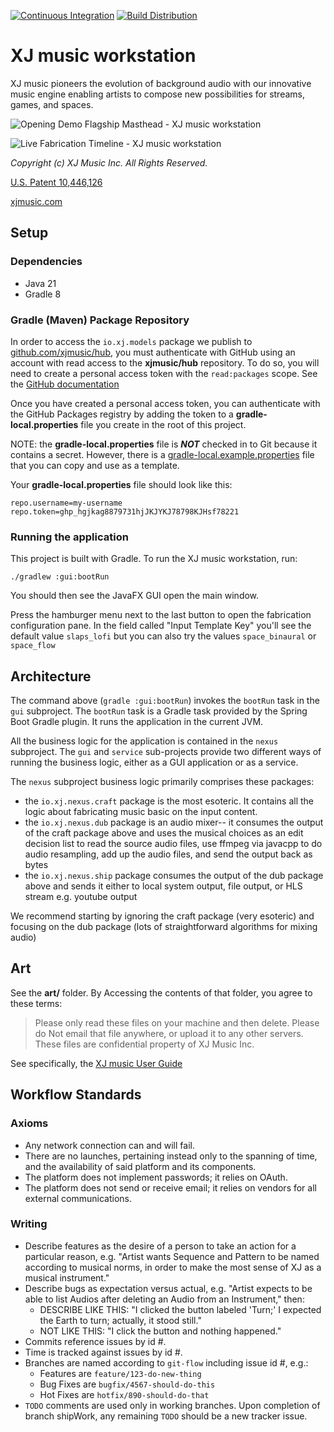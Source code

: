 [![Continuous Integration](https://github.com/xjmusic/workstation/actions/workflows/main_ci.yml/badge.svg)](https://github.com/xjmusic/workstation/actions/workflows/main_ci.yml)
[![Build Distribution](https://github.com/xjmusic/workstation/actions/workflows/tag_dist.yml/badge.svg)](https://github.com/xjmusic/workstation/actions/workflows/tag_dist.yml)

# XJ music workstation

XJ music pioneers the evolution of background audio with our innovative music engine enabling artists to compose new
possibilities for streams, games, and spaces.

![Opening Demo Flagship Masthead - XJ music workstation](art/xjmusic-workstation-screenshot-demo.png)

![Live Fabrication Timeline - XJ music workstation](art/xjmusic-workstation-screenshot-fabrication.png)

*Copyright (c) XJ Music Inc. All Rights Reserved.*

[U.S. Patent 10,446,126](https://patents.google.com/patent/US10446126B1/)

[xjmusic.com](https://xjmusic.com)

## Setup

### Dependencies

* Java 21
* Gradle 8

### Gradle (Maven) Package Repository

In order to access the `io.xj.models` package we publish
to [github.com/xjmusic/hub](https://github.com/xjmusic/hub/packages/1917815), you must authenticate with GitHub using an
account with read access to the **xjmusic/hub** repository. To do so, you
will need to create a personal access token with the `read:packages` scope. See
the [GitHub documentation](https://docs.github.com/en/packages/working-with-a-github-packages-registry/working-with-the-gradle-registry#authenticating-to-github-packages)

Once you have created a personal access token, you can authenticate with the GitHub Packages registry by adding the
token to a **gradle-local.properties** file you create in the root of this project.

NOTE: the **gradle-local.properties** file is ***NOT*** checked in to Git because it contains a secret. However, there is a [gradle-local.example.properties](gradle-local.example.properties) file that you can copy and use as a template.

Your **gradle-local.properties** file should look like this:

```properties
repo.username=my-username
repo.token=ghp_hgjkag8879731hjJKJYKJ78798KJHsf78221
```

### Running the application

This project is built with Gradle. To run the XJ music workstation, run:

```shell
./gradlew :gui:bootRun
```

You should then see the JavaFX GUI open the main window.

Press the hamburger menu next to the last button to open the fabrication configuration pane. In the field called "Input Template Key" you'll see the default value `slaps_lofi` but you can also try the
values `space_binaural` or `space_flow`

## Architecture

The command above (`gradle :gui:bootRun`) invokes the `bootRun` task in the `gui` subproject. The `bootRun` task is a
Gradle task provided by the Spring Boot Gradle plugin. It runs the application in the current JVM.

All the business logic for the application is contained in the `nexus` subproject. The `gui` and `service` sub-projects
provide two different ways of running the business logic, either as a GUI application or as a service.

The `nexus` subproject business logic primarily comprises these packages:

* the `io.xj.nexus.craft` package is the most esoteric. It contains all the logic about fabricating music basic on the
  input content.
* the `io.xj.nexus.dub` package is an audio mixer-- it consumes the output of the craft package above and uses the
  musical choices as an edit decision list to read the source audio files, use ffmpeg via javacpp to do audio
  resampling, add up the audio files, and send the output back as bytes
* the `io.xj.nexus.ship` package consumes the output of the dub package above and sends it either to local system
  output, file output, or HLS stream e.g. youtube output

We recommend starting by ignoring the craft package (very esoteric) and focusing on the dub package (lots of
straightforward algorithms for mixing audio)

## Art

See the **art/** folder. By Accessing the contents of that folder, you agree to these terms:

> Please only read these files on your machine and then delete. Please do Not email that file anywhere, or upload it to
> any other servers. These files are confidential property of XJ Music Inc.

See specifically,
the [XJ music User Guide](https://docs.google.com/document/d/1Jp1DT7jJ3Xn1pR5495Yh4TeStTGanvuCF1du0uEUy1A/)

## Workflow Standards

### Axioms

* Any network connection can and will fail.
* There are no launches, pertaining instead only to the spanning of time, and the availability of said platform and its
  components.
* The platform does not implement passwords; it relies on OAuth.
* The platform does not send or receive email; it relies on vendors for all external communications.

### Writing

* Describe features as the desire of a person to take an action for a particular reason, e.g. "Artist wants Sequence and
  Pattern to be named according to musical norms, in order to make the most sense of XJ as a musical instrument."
* Describe bugs as expectation versus actual, e.g. "Artist expects to be able to list Audios after deleting an Audio
  from an Instrument," then:
  - DESCRIBE LIKE THIS: "I clicked the button labeled 'Turn;' I expected the Earth to turn; actually, it stood still."
  - NOT LIKE THIS: "I click the button and nothing happened."
* Commits reference issues by id #.
* Time is tracked against issues by id #.
* Branches are named according to `git-flow` including issue id #, e.g.:
  - Features are `feature/123-do-new-thing`
  - Bug Fixes are `bugfix/4567-should-do-this`
  - Hot Fixes are `hotfix/890-should-do-that`
* `TODO` comments are used only in working branches. Upon completion of branch shipWork, any remaining `TODO` should be
  a new tracker issue.

